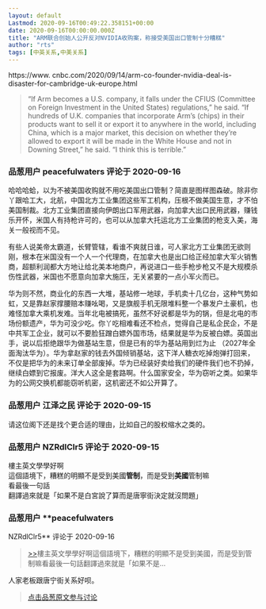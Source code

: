 ```yaml
---
layout: default
Lastmod: 2020-09-16T00:49:22.358151+00:00
date: 2020-09-16T00:00:00.000Z
title: "ARM联合创始人公开反对NVIDIA收购案，称接受美国出口管制十分糟糕"
author: "rts"
tags: [中英关系,中美关系]
---
```


https://www. cnbc.com/2020/09/14/arm-co-founder-nvidia-deal-is-disaster-for-cambridge-uk-europe.html  
  

> “If Arm becomes a U.S. company, it falls under the CFIUS (Committee on Foreign Investment in the United States) regulations,” he said. “If hundreds of U.K. companies that incorporate Arm’s (chips) in their products want to sell it or export it to anywhere in the world, including China, which is a major market, this decision on whether they’re allowed to export it will be made in the White House and not in Downing Street,” he said. “I think this is terrible.”

            
### 品葱用户 **peacefulwaters** 评论于 2020-09-16
        
哈哈哈蛤，以为不被美国收购就不用吃美国出口管制？简直是图样图森破。除非你丫跟哈工大，北航，中国北方工业集团这些军工机构，压根不做美国生意，才不怕美国制裁。北方工业集团直接向伊朗出口军用武器，向加拿大出口民用武器，赚钱乐开怀，米国人有持枪许可的，也可以从加拿大托运北方工业集团的枪支入美，海关一般视而不见。  
  
有些人说美帝太霸道，长臂管辖，看谁不爽就日谁，可人家北方工业集团无欲则刚，根本在米国没有一个人一个代理商，在加拿大也是出口给正经加拿大军火销售商，超额利润都大方地让给北美本地商户，再说进口一些手枪步枪又不是大规模杀伤性武器，米国也不愿意向加拿大施压，无关紧要的一点小军火而已。  
  
华为则不然，商业化的东西一大堆，基站修一地球，手机卖十几亿台，这种气势如虹，又是靠赵家撑腰赔本赚吆喝，又是旗舰手机无限堆料整一个暴发户土豪机，也难怪加拿大乘机发难。当年北电被搞死，虽然不好说都是华为的锅，但是北电的市场份额遗产，华为可没少吃。你丫吃相难看还不检点，觉得自己是私企民企，不是中共军工企业，就可以不要脸狂蹭白嫖外国市场，结果就是华为反被白嫖。英国出手，说以后拒绝跟华为做基站生意，但是已有的华为基站用到烂为止 （2027年全面淘汰华为）。华为拿赵家的钱去外国倾销基站，这下洋人糖衣吃掉炮弹打回来，不仅是把华为的未来订单全部废掉。华为已经装好卖给我们的硬件我们也不扔掉，继续白嫖到它报废。洋大人这全是套路啊。什么国家安全，华为窃听之类。如果华为的公网交换机都能窃听机密，这机密还不如公开算了。
        


            
### 品葱用户 **江泽之民** 评论于 2020-09-15
        
请这位阁下还是找个更合适的理由，比如自己的股权缩水之类的。
        


            
### 品葱用户 **NZRdlClr5** 评论于 2020-09-15
        
樓主英文學學好啊  
這個語境下，糟糕的明顯不是受到美國**管制**，而是受到**美國**管制嘛  
看最後一句話  
翻譯過來就是「如果不是白宮說了算而是唐寧街決定就沒問題」
        


            
### 品葱用户 **peacefulwaters 
NZRdlClr5** 评论于 2020-09-16
        
> [\>>]( "/article/item_id-496678#")樓主英文學學好啊這個語境下，糟糕的明顯不是受到美國，而是受到管制嘛看最後一句話翻譯過來就是「如果不是...

  
  
人家老板跟唐宁街关系好呗。
        






> [点击品葱原文参与讨论](https://pincong.rocks/article/24098)

